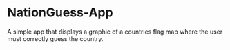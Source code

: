# NationGuess-App
A simple app that displays a graphic of a countries flag map where the user must correctly guess the country.
